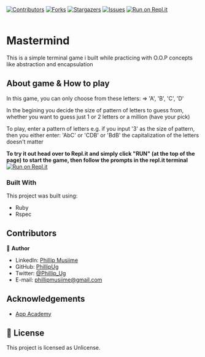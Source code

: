 
[![Contributors][contributors-shield]][contributors-url]
[![Forks][forks-shield]][forks-url]
[![Stargazers][stars-shield]][stars-url]
[![Issues][issues-shield]][issues-url]
[![Run on Repl.it][replit-badge]][replit-url] 
<br />
<br />
# Mastermind
This is a simple terminal game i built while practicing with O.O.P concepts like abstraction and encapsulation

## About game & How to play

In this game, you can only choose from these letters: => 'A', 'B', 'C', 'D' 

In the begining you decide the size of pattern of letters to guess from, whether you want to guess just 1  or 2 letters or a million (have your pick)

To play, enter a pattern of letters e.g. if you input '3' as the size of pattern, then you either enter: 'AbC' or 'CDB' or 'BdB' the capitalization of the letters doesn't matter

**To try it out head over to Repl.it and simply click "RUN" (at the top of the page) to start the game, then follow the prompts in the repl.it terminal**
<br />
[![Run on Repl.it](https://repl.it/badge/github/PhillipUg/master-mind)](https://repl.it/github/PhillipUg/master-mind)


### Built With
This project was built using:
* Ruby
* Rspec

## Contributors

:bust_in_silhouette: **Author**

- LinkedIn: [Phillip Musiime](https://www.linkedin.com/in/phillip-musiime-74657019a/)
- GitHub: [PhillipUg](https://github.com/PhillipUg)
- Twitter: [@Phillip_Ug](https://twitter.com/Phillip_Ug)
- E-mail: phillipmusiime@gmail.com


<!-- ACKNOWLEDGEMENTS -->
## Acknowledgements
* [App Academy](https://www.appacademy.io/)

<!-- MARKDOWN LINKS & IMAGES -->
<!-- https://www.markdownguide.org/basic-syntax/#reference-style-links -->
[contributors-shield]: https://img.shields.io/github/contributors/PhillipUg/master-mind.svg?style=flat-square
[contributors-url]: https://github.com/PhillipUg/master-mind/graphs/contributors
[forks-shield]: https://img.shields.io/github/forks/PhillipUg/master-mind.svg?style=flat-square
[forks-url]: https://github.com/PhillipUg/master-mind/network/members
[stars-shield]: https://img.shields.io/github/stars/PhillipUg/master-mind.svg?style=flat-square
[stars-url]: https://github.com/PhillipUg/master-mind/stargazers
[issues-shield]: https://img.shields.io/github/issues/PhillipUg/master-mind.svg?style=flat-square
[issues-url]: https://github.com/PhillipUg/master-mind/issues
[replit-badge]: https://repl.it/badge/github/PhillipUg/master-mind
[replit-url]: https://repl.it/github/PhillipUg/master-mind

## 📝 License

This project is licensed as Unlicense.

